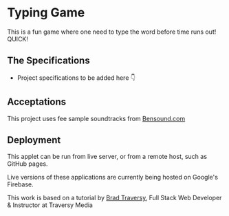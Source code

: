 # Typing Game

This is a fun game where one need to type the word before time runs out! QUICK!

## The Specifications

* Project specifications to be added here 👇


## Acceptations

This project uses fee sample soundtracks from  [Bensound.com](https://www.bensound.com)

## Deployment

This applet can be run from live server, or from a remote host, such as GitHub pages.

Live versions of these applications are currently being hosted on Google's Firebase.

This work is based on a tutorial by [Brad Traversy](https://www.udemy.com/user/brad-traversy/), Full Stack Web Developer & Instructor at Traversy Media
